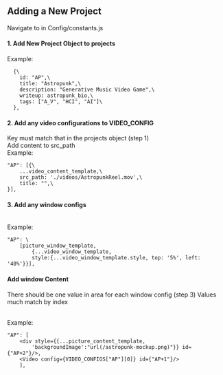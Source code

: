 ## Adding a New Project 

 Navigate to in Config/constants.js
#### 1. Add New Project Object to projects 
Example: 

      {\
        id: "AP",\
        title: "Astropunk",\
        description: "Generative Music Video Game",\
        writeup: astropunk_bio,\
        tags: ["A_V", "HCI", "AI"]\
      },


#### 2. Add any video configurations to VIDEO_CONFIG

Key must match that in the projects object (step 1)\
Add content to src_path 
\
Example:

    "AP": [{\
        ...video_content_template,\
        src_path: './videos/AstropunkReel.mov',\
        title: "",\
    }],

#### 3. Add any window configs 

\
Example:

    "AP": \
        [picture_window_template, 
            {...video_window_template, 
            style:{...video_window_template.style, top: '5%', left: '40%'}}],

#### Add window Content
There should be one value in area for each window config (step 3)
Values much match by index 

\
Example:

    "AP": [
        <div style={{...picture_content_template,
            'backgroundImage':"url(/astropunk-mockup.png)"}} id={"AP+2"}/>,
        <Video config={VIDEO_CONFIGS["AP"][0]} id={"AP+1"}/>
        ],